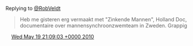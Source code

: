 Replying to [@RobVeldt](https://twitter.com/RobVeldt/status/14316470449)

>  Heb me gisteren erg vermaakt met "Zinkende Mannen", Holland Doc, documentaire over mannensynchroonzwemteam in Zweden\. Grappig

<img src="../../media/tweet.ico" width="12" /> [Wed May 19 21:09:03 +0000 2010](https://twitter.com/DromerDenker/status/14316568583)